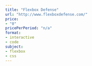 ```yaml
---
title: "Flexbox Defense"
url: "http://www.flexboxdefense.com/"
price: 
- "0"
pricePerPeriod: "n/a"
format: 
- interactive
- code
subject: 
- flexbox
- css
---
```

